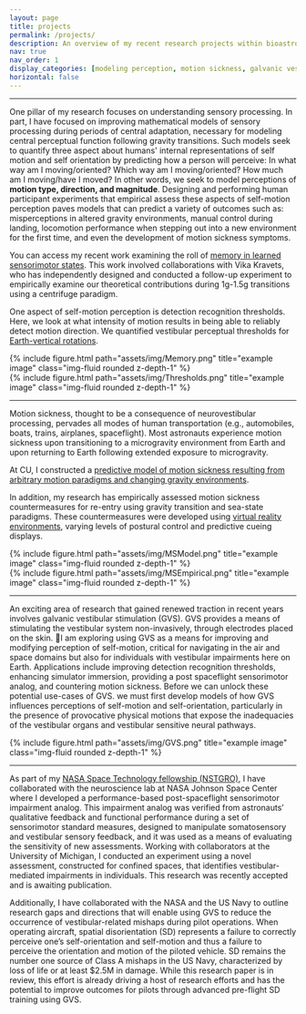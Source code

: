 ```yaml
---
layout: page
title: projects
permalink: /projects/
description: An overview of my recent research projects within bioastronautics
nav: true
nav_order: 1
display_categories: [modeling perception, motion sickness, galvanic vestibular stimulation, NASA experience]
horizontal: false
---
```

---
One pillar of my research focuses on understanding sensory processing. In part, I have focused on improving mathematical models of sensory processing during periods of central adaptation, necessary for modeling central perceptual function following gravity transitions. Such models seek to quantify three aspect about humans' internal representations of self motion and self orientation by predicting how a person will perceive: In what way am I moving/oriented? Which way am I moving/oriented? How much am I moving/have I moved? In other words, we seek to model perceptions of <b>motion type, direction, and magnitude</b>. Designing and performing human participant experiments that empirical assess these aspects of self-motion perception paves models that can predict a variety of outcomes such as: misperceptions in altered gravity environments, manual control during landing, locomotion performance when stepping out into a new environment for the first time, and even the development of motion sickness symptoms.

You can access my recent work examining the roll of [memory in learned sensorimotor states](https://www.frontiersin.org/articles/10.3389/fncir.2023.1190582/full). This work involved collaborations with Vika Kravets, who has independently designed and conducted a follow-up experiment to empirically examine our theoretical contributions during 1g-1.5g transitions using a centrifuge paradigm.

One aspect of self-motion perception is detection recognition thresholds. Here, we look at what intensity of motion results in being able to reliably detect motion direction. We quantified vestibular perceptual thresholds for [Earth-vertical rotations](https://rdcu.be/c6TF7).

<div class="row justify-content-sm-center">
    <div class="col-sm-4 mt-3 mt-md-0">
        {% include figure.html path="assets/img/Memory.png" title="example image" class="img-fluid rounded z-depth-1" %}
    </div>
    <div class="col-sm-4 mt-3 mt-md-0">
        {% include figure.html path="assets/img/Thresholds.png" title="example image" class="img-fluid rounded z-depth-1" %}
    </div>
</div>

---
Motion sickness, thought to be a consequence of neurovestibular processing, pervades all modes of human transportation (e.g., automobiles, boats, trains, airplanes, spaceflight). Most astronauts experience motion sickness upon transitioning to a microgravity environment from Earth and upon returning to Earth following extended exposure to microgravity. 

At CU, I constructed a [predictive model of motion sickness resulting from arbitrary motion paradigms and changing gravity environments](https://rdcu.be/djNx9). 

In addition, my research has empirically assessed motion sickness countermeasures for re-entry using gravity transition and sea-state paradigms. These countermeasures were developed using [virtual reality environments](https://link.springer.com/article/10.1007/s00221-023-06715-5), varying levels of postural control and predictive cueing displays.

<div class="row justify-content-sm-center">
    <div class="col-sm-5 mt-4 mt-md-0">
        {% include figure.html path="assets/img/MSModel.png" title="example image" class="img-fluid rounded z-depth-1" %}
    </div>
    <div class="col-sm-5 mt-4 mt-md-0">
        {% include figure.html path="assets/img/MSEmpirical.png" title="example image" class="img-fluid rounded z-depth-1" %}
    </div>
</div>

---
An exciting area of research that gained renewed traction in recent years involves galvanic vestibular stimulation (GVS). GVS provides a means of stimulating the vestibular system non-invasively, through electrodes placed on the skin. I am exploring using GVS as a means for improving and modifying perception of self-motion, critical for navigating in the air and space domains but also for individuals with vestibular impairments here on Earth. Applications include improving detection recognition thresholds, enhancing simulator immersion, providing a post spaceflight sensorimotor analog, and countering motion sickness. Before we can unlock these potential use-cases of GVS. we must first develop models of how GVS influences perceptions of self-motion and self-orientation, particularly in the presence of provocative physical motions that expose the inadequacies of the vestibular organs and vestibular sensitive neural pathways.

<div class="row justify-content-sm-center">
    <div class="col-sm-8 mt-2 mt-md-0">
        {% include figure.html path="assets/img/GVS.png" title="example image" class="img-fluid rounded z-depth-1" %}
    </div>
</div>  



---
As part of my [NASA Space Technology fellowship (NSTGRO)](https://www.nasa.gov/nasa-space-technology-graduate-research-opportunities-nstgro/), I have collaborated with the neuroscience lab at NASA Johnson Space Center where I developed a performance-based post-spaceflight sensorimotor impairment analog. This impairment analog was verified from astronauts’ qualitative feedback and functional performance during a set of sensorimotor standard measures, designed to manipulate somatosensory and vestibular sensory feedback, and it was used as a means of evaluating the sensitivity of new assessments. Working with collaborators at the University of Michigan, I conducted an experiment using a novel assessment, constructed for confined spaces, that identifies vestibular-mediated impairments in individuals. This research was recently accepted and is awaiting publication.

Additionally, I have collaborated with the NASA and the US Navy to outline research gaps and directions that will enable using GVS to reduce the occurrence of vestibular-related mishaps during pilot operations. When operating aircraft, spatial disorientation (SD) represents a failure to correctly perceive one’s self-orientation and self-motion and thus a failure to perceive the orientation and motion of the piloted vehicle. SD remains the number one source of Class A mishaps in the US Navy, characterized by loss of life or at least $2.5M in damage. While this research paper is in review, this effort is already driving a host of research efforts and has the potential to improve outcomes for pilots through advanced pre-flight SD training using GVS.